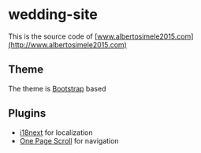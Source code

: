 # wedding-site 

This is the source code of [www.albertosimele2015.com](http://www.albertosimele2015.com)

## Theme

The theme is [Bootstrap](https://github.com/twbs/bootstrap) based

## Plugins

 * [i18next](https://github.com/i18next/i18next) for localization
 * [One Page Scroll](https://github.com/peachananr/onepage-scroll) for navigation
